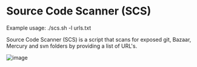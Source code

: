 # Source Code Scanner (SCS)

Example usage: ./scs.sh -l urls.txt

Source Code Scanner (SCS) is a script that scans for exposed git, Bazaar, Mercury and svn folders by providing a list of URL's.


![image](https://user-images.githubusercontent.com/80685782/178124612-cd17a9b0-d8cb-4034-b7b5-9a9b1a95d49f.png)


